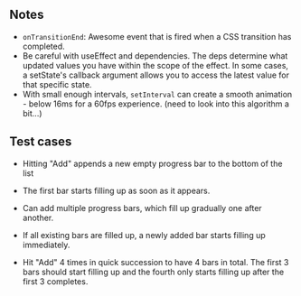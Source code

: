 ## Notes

- `onTransitionEnd`: Awesome event that is fired when a CSS transition has completed.
- Be careful with useEffect and dependencies. The deps determine what updated values you have within the scope of the effect. In some cases, a setState's callback argument allows you to access the latest value for that specific state.
- With small enough intervals, `setInterval` can create a smooth animation - below 16ms for a 60fps experience. (need to look into this algorithm a bit...)

## Test cases

- Hitting "Add" appends a new empty progress bar to the bottom of the list

* The first bar starts filling up as soon as it appears.

- Can add multiple progress bars, which fill up gradually one after another.

* If all existing bars are filled up, a newly added bar starts filling up immediately.

- Hit "Add" 4 times in quick succession to have 4 bars in total. The first 3 bars should start filling up and the fourth only starts filling up after the first 3 completes.
